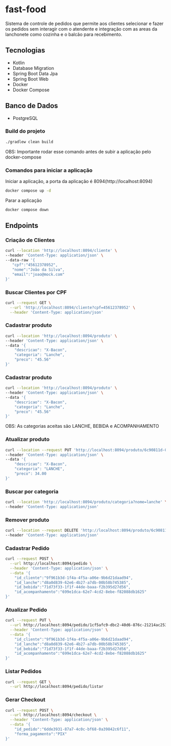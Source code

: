 # fast-food
Sistema de controle de pedidos que permite aos clientes selecionar e fazer os pedidos sem interagir com o atendente e integração com as areas da lanchonete como cozinha e o balcão para recebimento.

## Tecnologias
* Kotlin
* Database Migration
* Spring Boot Data Jpa
* Spring Boot Web
* Docker
* Docker Compose

## Banco de Dados
* PostgreSQL

### Build do projeto
```bash
./gradlew clean build
```
OBS: Importante rodar esse comando antes de subir a aplicação pelo docker-compose

### Comandos para iniciar a aplicação
Iniciar a aplicação, a porta da aplicação é 8094(http://localhost:8094)
```bash
docker compose up -d
```
Parar a aplicação
```bash
docker compose down
```

## Endpoints
### Criação de Clientes
 ```bash
 curl --location 'http://localhost:8094/cliente' \
--header 'Content-Type: application/json' \
--data-raw '{
    "cpf":"45612378952",
    "nome":"João da Silva",
    "email":"joao@mock.com"
}'
```

### Buscar Clientes por CPF
```bash
curl --request GET \
  --url 'http://localhost:8094/cliente?cpf=45612378952' \
  --header 'Content-Type: application/json'
```

### Cadastrar produto
```bash
curl --location 'http://localhost:8094/produto' \
--header 'Content-Type: application/json' \
--data '{
    "descricao": "X-Bacon",
    "categoria": "Lanche",
    "preco": "45.56"
}'
```

### Cadastrar produto
```bash
curl --location 'http://localhost:8094/produto' \
--header 'Content-Type: application/json' \
--data '{
    "descricao": "X-Bacon",
    "categoria": "Lanche",
    "preco": "45.56"
}'
```
OBS: As categorias aceitas são LANCHE, BEBIDA e ACOMPANHAMENTO

### Atualizar produto
```bash
curl --location --request PUT 'http://localhost:8094/produto/6c90811d-08ca-4116-a900-5a6f420ac1c1' \
--header 'Content-Type: application/json' \
--data '{    
    "descricao": "X-Bacon",
    "categoria": "LANCHE",
    "preco": 34.00
}'
```

### Buscar por categoria
```bash
curl --location 'http://localhost:8094/produto/categoria?nome=lanche' \
--header 'Content-Type: application/json'
```

### Remover produto
```bash
curl --location --request DELETE 'http://localhost:8094/produto/6c90811d-08ca-4116-a900-5a6f420ac1c1' \
--header 'Content-Type: application/json'
```

### Cadastrar Pedido
```bash 
curl --request POST \
  --url http://localhost:8094/pedido \
  --header 'Content-Type: application/json' \
  --data '{
	"id_cliente":"9f961b3d-1f4a-4f5a-a06e-9b6d21daad94",
	"id_lanche":"d8a0d839-62e6-4b27-a7db-00b58b745385",
	"id_bebida":"71d73f33-1f1f-44de-baaa-f2b395d27d56",
	"id_acompanhamento":"699e1dca-62e7-4cd2-8ebe-f82088db1625"
}'
```

### Atualizar Pedido
```bash 
curl --request PUT \
  --url http://localhost:8094/pedido/1cf5afc9-dbc2-40d6-876c-21214ac25388 \
  --header 'Content-Type: application/json' \
  --data '{
	"id_cliente":"9f961b3d-1f4a-4f5a-a06e-9b6d21daad94",
	"id_lanche":"d8a0d839-62e6-4b27-a7db-00b58b745385",
	"id_bebida":"71d73f33-1f1f-44de-baaa-f2b395d27d56",
	"id_acompanhamento":"699e1dca-62e7-4cd2-8ebe-f82088db1625"
}'
```

### Listar Pedidos
```bash 
curl --request GET \
  --url http://localhost:8094/pedido/listar
```

### Gerar Checkout
```bash
curl --request POST \
  --url http://localhost:8094/checkout \
  --header 'Content-Type: application/json' \
  --data '{
	"id_pedido":"6dde3931-87a7-4c0c-bf68-0a39842c6f11",
	"forma_pagamento":"PIX"
}'
```
